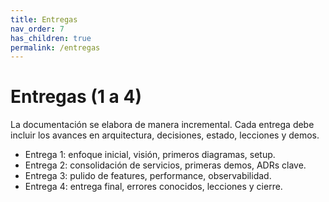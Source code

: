 ```yaml
---
title: Entregas
nav_order: 7
has_children: true
permalink: /entregas
---
```


# Entregas (1 a 4)

La documentación se elabora de manera incremental. Cada entrega debe incluir los avances en arquitectura, decisiones, estado, lecciones y demos.

- Entrega 1: enfoque inicial, visión, primeros diagramas, setup.
- Entrega 2: consolidación de servicios, primeras demos, ADRs clave.
- Entrega 3: pulido de features, performance, observabilidad.
- Entrega 4: entrega final, errores conocidos, lecciones y cierre.
